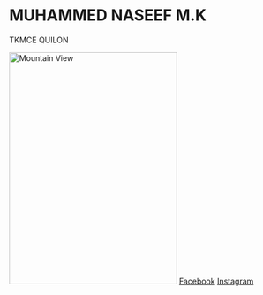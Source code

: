 <html>
<body>

<h1>MUHAMMED NASEEF M.K</h1>

<p>TKMCE QUILON</p>

<img src="https://doc-08-34-docs.googleusercontent.com/docs/securesc/tdjidcqienktmf1kgb5b5be653f9oln2/7n9l0muq90v3u1sbgih0a6jfmsssg7fe/1487743200000/14200524707912213838/14200524707912213838/0B0rKt6wVHyt4ZFgwSm1BZ0YxYms" alt="Mountain View" style="width:304px;height:420">
<a href="https://www.facebook.com/muhammed.naseef.585">Facebook</a>
<a href="https://instagram.com/NASEEF_MK">Instagram</a>


</body>
</html>
